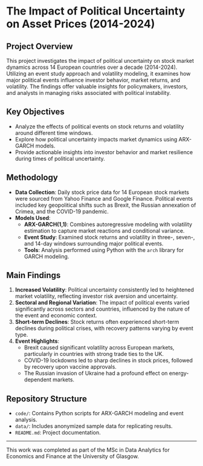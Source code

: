 # The Impact of Political Uncertainty on Asset Prices (2014-2024)

## Project Overview
This project investigates the impact of political uncertainty on stock market dynamics across 14 European countries over a decade (2014-2024). Utilizing an event study approach and volatility modeling, it examines how major political events influence investor behavior, market returns, and volatility. The findings offer valuable insights for policymakers, investors, and analysts in managing risks associated with political instability.

## Key Objectives
- Analyze the effects of political events on stock returns and volatility around different time windows.
- Explore how political uncertainty impacts market dynamics using ARX-GARCH models.
- Provide actionable insights into investor behavior and market resilience during times of political uncertainty.

## Methodology
- **Data Collection**: Daily stock price data for 14 European stock markets were sourced from Yahoo Finance and Google Finance. Political events included key geopolitical shifts such as Brexit, the Russian annexation of Crimea, and the COVID-19 pandemic.
- **Models Used**:
  - **ARX-GARCH(1,1)**: Combines autoregressive modeling with volatility estimation to capture market reactions and conditional variance.
  - **Event Study**: Examined stock returns and volatility in three-, seven-, and 14-day windows surrounding major political events.
  - **Tools**: Analysis performed using Python with the `arch` library for GARCH modeling.

## Main Findings
1. **Increased Volatility**: Political uncertainty consistently led to heightened market volatility, reflecting investor risk aversion and uncertainty.
2. **Sectoral and Regional Variation**: The impact of political events varied significantly across sectors and countries, influenced by the nature of the event and economic context.
3. **Short-term Declines**: Stock returns often experienced short-term declines during political crises, with recovery patterns varying by event type.
4. **Event Highlights**:
   - Brexit caused significant volatility across European markets, particularly in countries with strong trade ties to the UK.
   - COVID-19 lockdowns led to sharp declines in stock prices, followed by recovery upon vaccine approvals.
   - The Russian invasion of Ukraine had a profound effect on energy-dependent markets.

## Repository Structure
- `code/`: Contains Python scripts for ARX-GARCH modeling and event analysis.
- `data/`: Includes anonymized sample data for replicating results.
- `README.md`: Project documentation.

---

This work was completed as part of the MSc in Data Analytics for Economics and Finance at the University of Glasgow.
